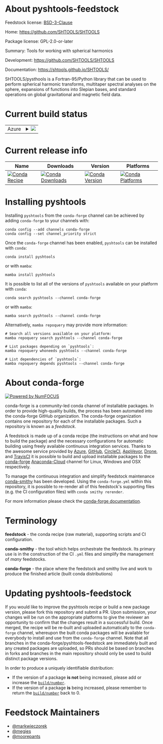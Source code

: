 About pyshtools-feedstock
=========================

Feedstock license: [BSD-3-Clause](https://github.com/conda-forge/pyshtools-feedstock/blob/main/LICENSE.txt)

Home: https://github.com/SHTOOLS/SHTOOLS

Package license: GPL-2.0-or-later

Summary: Tools for working with spherical harmonics

Development: https://github.com/SHTOOLS/SHTOOLS

Documentation: https://shtools.github.io/SHTOOLS/

SHTOOLS/pysthools is a Fortran-95/Python library that can be used to
perform spherical harmonic transforms, multitaper spectral analyses on the
sphere, expansions of functions into Slepian bases, and standard operations
on global gravitational and magnetic field data.


Current build status
====================


<table>
    
  <tr>
    <td>Azure</td>
    <td>
      <details>
        <summary>
          <a href="https://dev.azure.com/conda-forge/feedstock-builds/_build/latest?definitionId=9767&branchName=main">
            <img src="https://dev.azure.com/conda-forge/feedstock-builds/_apis/build/status/pyshtools-feedstock?branchName=main">
          </a>
        </summary>
        <table>
          <thead><tr><th>Variant</th><th>Status</th></tr></thead>
          <tbody><tr>
              <td>linux_64_numpy1.21python3.10.____cpython</td>
              <td>
                <a href="https://dev.azure.com/conda-forge/feedstock-builds/_build/latest?definitionId=9767&branchName=main">
                  <img src="https://dev.azure.com/conda-forge/feedstock-builds/_apis/build/status/pyshtools-feedstock?branchName=main&jobName=linux&configuration=linux%20linux_64_numpy1.21python3.10.____cpython" alt="variant">
                </a>
              </td>
            </tr><tr>
              <td>linux_64_numpy1.21python3.8.____cpython</td>
              <td>
                <a href="https://dev.azure.com/conda-forge/feedstock-builds/_build/latest?definitionId=9767&branchName=main">
                  <img src="https://dev.azure.com/conda-forge/feedstock-builds/_apis/build/status/pyshtools-feedstock?branchName=main&jobName=linux&configuration=linux%20linux_64_numpy1.21python3.8.____cpython" alt="variant">
                </a>
              </td>
            </tr><tr>
              <td>linux_64_numpy1.21python3.9.____cpython</td>
              <td>
                <a href="https://dev.azure.com/conda-forge/feedstock-builds/_build/latest?definitionId=9767&branchName=main">
                  <img src="https://dev.azure.com/conda-forge/feedstock-builds/_apis/build/status/pyshtools-feedstock?branchName=main&jobName=linux&configuration=linux%20linux_64_numpy1.21python3.9.____cpython" alt="variant">
                </a>
              </td>
            </tr><tr>
              <td>linux_64_numpy1.23python3.11.____cpython</td>
              <td>
                <a href="https://dev.azure.com/conda-forge/feedstock-builds/_build/latest?definitionId=9767&branchName=main">
                  <img src="https://dev.azure.com/conda-forge/feedstock-builds/_apis/build/status/pyshtools-feedstock?branchName=main&jobName=linux&configuration=linux%20linux_64_numpy1.23python3.11.____cpython" alt="variant">
                </a>
              </td>
            </tr><tr>
              <td>osx_64_numpy1.21python3.10.____cpython</td>
              <td>
                <a href="https://dev.azure.com/conda-forge/feedstock-builds/_build/latest?definitionId=9767&branchName=main">
                  <img src="https://dev.azure.com/conda-forge/feedstock-builds/_apis/build/status/pyshtools-feedstock?branchName=main&jobName=osx&configuration=osx%20osx_64_numpy1.21python3.10.____cpython" alt="variant">
                </a>
              </td>
            </tr><tr>
              <td>osx_64_numpy1.21python3.8.____cpython</td>
              <td>
                <a href="https://dev.azure.com/conda-forge/feedstock-builds/_build/latest?definitionId=9767&branchName=main">
                  <img src="https://dev.azure.com/conda-forge/feedstock-builds/_apis/build/status/pyshtools-feedstock?branchName=main&jobName=osx&configuration=osx%20osx_64_numpy1.21python3.8.____cpython" alt="variant">
                </a>
              </td>
            </tr><tr>
              <td>osx_64_numpy1.21python3.9.____cpython</td>
              <td>
                <a href="https://dev.azure.com/conda-forge/feedstock-builds/_build/latest?definitionId=9767&branchName=main">
                  <img src="https://dev.azure.com/conda-forge/feedstock-builds/_apis/build/status/pyshtools-feedstock?branchName=main&jobName=osx&configuration=osx%20osx_64_numpy1.21python3.9.____cpython" alt="variant">
                </a>
              </td>
            </tr><tr>
              <td>osx_64_numpy1.23python3.11.____cpython</td>
              <td>
                <a href="https://dev.azure.com/conda-forge/feedstock-builds/_build/latest?definitionId=9767&branchName=main">
                  <img src="https://dev.azure.com/conda-forge/feedstock-builds/_apis/build/status/pyshtools-feedstock?branchName=main&jobName=osx&configuration=osx%20osx_64_numpy1.23python3.11.____cpython" alt="variant">
                </a>
              </td>
            </tr><tr>
              <td>win_64_numpy1.21python3.10.____cpython</td>
              <td>
                <a href="https://dev.azure.com/conda-forge/feedstock-builds/_build/latest?definitionId=9767&branchName=main">
                  <img src="https://dev.azure.com/conda-forge/feedstock-builds/_apis/build/status/pyshtools-feedstock?branchName=main&jobName=win&configuration=win%20win_64_numpy1.21python3.10.____cpython" alt="variant">
                </a>
              </td>
            </tr><tr>
              <td>win_64_numpy1.21python3.8.____cpython</td>
              <td>
                <a href="https://dev.azure.com/conda-forge/feedstock-builds/_build/latest?definitionId=9767&branchName=main">
                  <img src="https://dev.azure.com/conda-forge/feedstock-builds/_apis/build/status/pyshtools-feedstock?branchName=main&jobName=win&configuration=win%20win_64_numpy1.21python3.8.____cpython" alt="variant">
                </a>
              </td>
            </tr><tr>
              <td>win_64_numpy1.21python3.9.____cpython</td>
              <td>
                <a href="https://dev.azure.com/conda-forge/feedstock-builds/_build/latest?definitionId=9767&branchName=main">
                  <img src="https://dev.azure.com/conda-forge/feedstock-builds/_apis/build/status/pyshtools-feedstock?branchName=main&jobName=win&configuration=win%20win_64_numpy1.21python3.9.____cpython" alt="variant">
                </a>
              </td>
            </tr><tr>
              <td>win_64_numpy1.23python3.11.____cpython</td>
              <td>
                <a href="https://dev.azure.com/conda-forge/feedstock-builds/_build/latest?definitionId=9767&branchName=main">
                  <img src="https://dev.azure.com/conda-forge/feedstock-builds/_apis/build/status/pyshtools-feedstock?branchName=main&jobName=win&configuration=win%20win_64_numpy1.23python3.11.____cpython" alt="variant">
                </a>
              </td>
            </tr>
          </tbody>
        </table>
      </details>
    </td>
  </tr>
</table>

Current release info
====================

| Name | Downloads | Version | Platforms |
| --- | --- | --- | --- |
| [![Conda Recipe](https://img.shields.io/badge/recipe-pyshtools-green.svg)](https://anaconda.org/conda-forge/pyshtools) | [![Conda Downloads](https://img.shields.io/conda/dn/conda-forge/pyshtools.svg)](https://anaconda.org/conda-forge/pyshtools) | [![Conda Version](https://img.shields.io/conda/vn/conda-forge/pyshtools.svg)](https://anaconda.org/conda-forge/pyshtools) | [![Conda Platforms](https://img.shields.io/conda/pn/conda-forge/pyshtools.svg)](https://anaconda.org/conda-forge/pyshtools) |

Installing pyshtools
====================

Installing `pyshtools` from the `conda-forge` channel can be achieved by adding `conda-forge` to your channels with:

```
conda config --add channels conda-forge
conda config --set channel_priority strict
```

Once the `conda-forge` channel has been enabled, `pyshtools` can be installed with `conda`:

```
conda install pyshtools
```

or with `mamba`:

```
mamba install pyshtools
```

It is possible to list all of the versions of `pyshtools` available on your platform with `conda`:

```
conda search pyshtools --channel conda-forge
```

or with `mamba`:

```
mamba search pyshtools --channel conda-forge
```

Alternatively, `mamba repoquery` may provide more information:

```
# Search all versions available on your platform:
mamba repoquery search pyshtools --channel conda-forge

# List packages depending on `pyshtools`:
mamba repoquery whoneeds pyshtools --channel conda-forge

# List dependencies of `pyshtools`:
mamba repoquery depends pyshtools --channel conda-forge
```


About conda-forge
=================

[![Powered by
NumFOCUS](https://img.shields.io/badge/powered%20by-NumFOCUS-orange.svg?style=flat&colorA=E1523D&colorB=007D8A)](https://numfocus.org)

conda-forge is a community-led conda channel of installable packages.
In order to provide high-quality builds, the process has been automated into the
conda-forge GitHub organization. The conda-forge organization contains one repository
for each of the installable packages. Such a repository is known as a *feedstock*.

A feedstock is made up of a conda recipe (the instructions on what and how to build
the package) and the necessary configurations for automatic building using freely
available continuous integration services. Thanks to the awesome service provided by
[Azure](https://azure.microsoft.com/en-us/services/devops/), [GitHub](https://github.com/),
[CircleCI](https://circleci.com/), [AppVeyor](https://www.appveyor.com/),
[Drone](https://cloud.drone.io/welcome), and [TravisCI](https://travis-ci.com/)
it is possible to build and upload installable packages to the
[conda-forge](https://anaconda.org/conda-forge) [Anaconda-Cloud](https://anaconda.org/)
channel for Linux, Windows and OSX respectively.

To manage the continuous integration and simplify feedstock maintenance
[conda-smithy](https://github.com/conda-forge/conda-smithy) has been developed.
Using the ``conda-forge.yml`` within this repository, it is possible to re-render all of
this feedstock's supporting files (e.g. the CI configuration files) with ``conda smithy rerender``.

For more information please check the [conda-forge documentation](https://conda-forge.org/docs/).

Terminology
===========

**feedstock** - the conda recipe (raw material), supporting scripts and CI configuration.

**conda-smithy** - the tool which helps orchestrate the feedstock.
                   Its primary use is in the construction of the CI ``.yml`` files
                   and simplify the management of *many* feedstocks.

**conda-forge** - the place where the feedstock and smithy live and work to
                  produce the finished article (built conda distributions)


Updating pyshtools-feedstock
============================

If you would like to improve the pyshtools recipe or build a new
package version, please fork this repository and submit a PR. Upon submission,
your changes will be run on the appropriate platforms to give the reviewer an
opportunity to confirm that the changes result in a successful build. Once
merged, the recipe will be re-built and uploaded automatically to the
`conda-forge` channel, whereupon the built conda packages will be available for
everybody to install and use from the `conda-forge` channel.
Note that all branches in the conda-forge/pyshtools-feedstock are
immediately built and any created packages are uploaded, so PRs should be based
on branches in forks and branches in the main repository should only be used to
build distinct package versions.

In order to produce a uniquely identifiable distribution:
 * If the version of a package **is not** being increased, please add or increase
   the [``build/number``](https://docs.conda.io/projects/conda-build/en/latest/resources/define-metadata.html#build-number-and-string).
 * If the version of a package **is** being increased, please remember to return
   the [``build/number``](https://docs.conda.io/projects/conda-build/en/latest/resources/define-metadata.html#build-number-and-string)
   back to 0.

Feedstock Maintainers
=====================

* [@markwieczorek](https://github.com/markwieczorek/)
* [@megies](https://github.com/megies/)
* [@moorepants](https://github.com/moorepants/)

